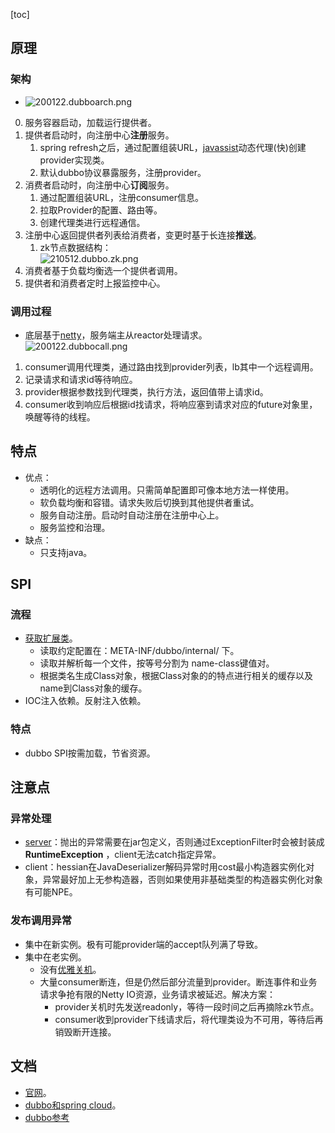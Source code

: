 [toc]
## 原理 ##
### 架构 ###
- ![200122.dubboarch.png](https://img-blog.csdnimg.cn/20200122151424995.png)
0. 服务容器启动，加载运行提供者。
1. 提供者启动时，向注册中心**注册**服务。
	1. spring refresh之后，通过配置组装URL，[javassist](https://zhuanlan.zhihu.com/p/149196141)动态代理(快)创建provider实现类。
	2. 默认dubbo协议暴露服务，注册provider。
2. 消费者启动时，向注册中心**订阅**服务。
	1. 通过配置组装URL，注册consumer信息。
	2. 拉取Provider的配置、路由等。
	3. 创建代理类进行远程通信。
3. 注册中心返回提供者列表给消费者，变更时基于长连接**推送**。
	1. zk节点数据结构：<br>![210512.dubbo.zk.png](https://img-blog.csdnimg.cn/20210513001713695.png)
4. 消费者基于负载均衡选一个提供者调用。
5. 提供者和消费者定时上报监控中心。

### 调用过程 ###
- 底层基于[netty](https://juejin.cn/post/6844903712435994631)，服务端主从reactor处理请求。<br>![200122.dubbocall.png](https://img-blog.csdnimg.cn/20200122151831149.png)
1. consumer调用代理类，通过路由找到provider列表，lb其中一个远程调用。
2. 记录请求和请求id等待响应。
3. provider根据参数找到代理类，执行方法，返回值带上请求id。
4. consumer收到响应后根据id找请求，将响应塞到请求对应的future对象里，唤醒等待的线程。

## 特点 ##
- 优点：
  - 透明化的远程方法调用。只需简单配置即可像本地方法一样使用。
  - 软负载均衡和容错。请求失败后切换到其他提供者重试。
  - 服务自动注册。启动时自动注册在注册中心上。
  - 服务监控和治理。
- 缺点：
  - 只支持java。

## SPI ##
### 流程 ###
- [获取扩展类](https://www.cnblogs.com/LUA123/p/12460869.html)。
	- 读取约定配置在：META-INF/dubbo/internal/ 下。
	- 读取并解析每一个文件，按等号分割为 name-class键值对。
	- 根据类名生成Class对象，根据Class对象的的特点进行相关的缓存以及name到Class对象的缓存。
- IOC注入依赖。反射注入依赖。

### 特点 ###
- dubbo SPI按需加载，节省资源。

## 注意点 ##
### 异常处理 ###
- [server](http://xurui.pro/2018/05/29/%E5%9F%BA%E4%BA%8Edubbo%E7%9A%84%E5%88%86%E5%B8%83%E5%BC%8F%E5%BA%94%E7%94%A8%E4%B8%AD%E7%9A%84%E7%BB%9F%E4%B8%80%E5%BC%82%E5%B8%B8%E5%A4%84%E7%90%86/)：抛出的异常需要在jar包定义，否则通过ExceptionFilter时会被封装成 **RuntimeException** ，client无法catch指定异常。
- client：hessian在JavaDeserializer解码异常时用cost最小构造器实例化对象，异常最好加上无参构造器，否则如果使用非基础类型的构造器实例化对象有可能NPE。

### 发布调用异常 ###
- 集中在新实例。极有可能provider端的accept队列满了导致。
- 集中在老实例。
  - 没有[优雅关机](https://jaskey.github.io/blog/2019/09/30/spring-boot-dubbo-graceful-shutdown/)。
  - 大量consumer断连，但是仍然后部分流量到provider。断连事件和业务请求争抢有限的Netty IO资源，业务请求被延迟。解决方案：
    - provider关机时先发送readonly，等待一段时间之后再摘除zk节点。
    - consumer收到provider下线请求后，将代理类设为不可用，等待后再销毁断开连接。

## 文档 ##
- [官网](https://dubbo.apache.org/zh-cn/index.html)。
- [dubbo和spring cloud](https://zhuanlan.zhihu.com/p/85012048)。
- [dubbo参考](https://aobing.blog.csdn.net/article/details/109018922)